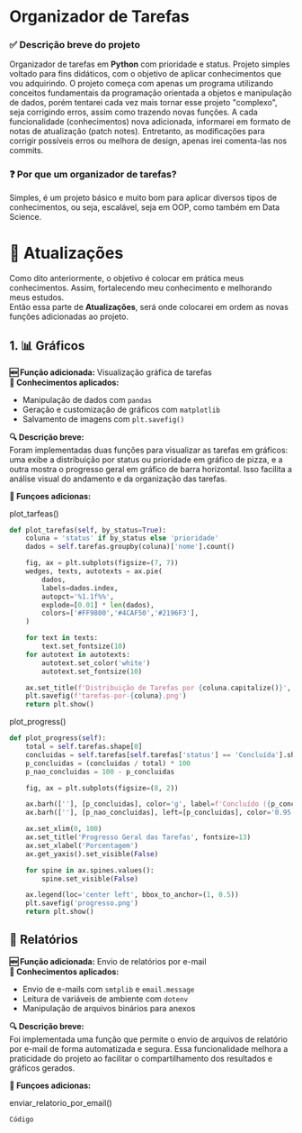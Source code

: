 # Organizador de Tarefas

### ✅ Descrição breve do projeto
Organizador de tarefas em **Python** com prioridade e status. Projeto simples voltado para fins didáticos, com o objetivo de aplicar conhecimentos que vou adquirindo. O projeto começa com apenas um programa utilizando conceitos fundamentais da programação orientada a objetos e manipulação de dados, porém tentarei cada vez mais tornar esse projeto "complexo", seja corrigindo erros, assim como trazendo novas funções.
A cada funcionalidade (conhecimentos) nova adicionada, informarei em formato de notas de atualização (patch notes). Entretanto, as modificações para corrigir possíveis erros ou melhora de design, apenas irei comenta-las nos commits. 

### ❓ Por que um organizador de tarefas?
Simples, é um projeto básico e muito bom para aplicar diversos tipos de conhecimentos, ou seja, escalável, seja em OOP, como também em Data Science.



# 📌 Atualizações  
Como dito anteriormente, o objetivo é colocar em prática meus conhecimentos. Assim, fortalecendo meu conhecimento e melhorando meus estudos.  
Então essa parte de **Atualizações**, será onde colocarei em ordem as novas funções adicionadas ao projeto.


## 1. 📊 Gráficos 

**🆕 Função adicionada:** Visualização gráfica de tarefas  
**🧠 Conhecimentos aplicados:**  
- Manipulação de dados com `pandas`  
- Geração e customização de gráficos com `matplotlib`  
- Salvamento de imagens com `plt.savefig()`  

**🔍 Descrição breve:**  
Foram implementadas duas funções para visualizar as tarefas em gráficos: uma exibe a distribuição por status ou prioridade em gráfico de pizza, e a outra mostra o progresso geral em gráfico de barra horizontal. Isso facilita a análise visual do andamento e da organização das tarefas.

**🔧 Funçoes adicionas:**

plot_tarfeas()
~~~python
def plot_tarefas(self, by_status=True):
    coluna = 'status' if by_status else 'prioridade'
    dados = self.tarefas.groupby(coluna)['nome'].count()

    fig, ax = plt.subplots(figsize=(7, 7))
    wedges, texts, autotexts = ax.pie(
        dados,
        labels=dados.index,
        autopct='%1.1f%%',
        explode=[0.01] * len(dados),
        colors=['#FF9800','#4CAF50','#2196F3'],
    )

    for text in texts:
        text.set_fontsize(10)
    for autotext in autotexts:
        autotext.set_color('white')
        autotext.set_fontsize(10)

    ax.set_title(f'Distribuição de Tarefas por {coluna.capitalize()}', fontsize=14)
    plt.savefig(f'tarefas-por-{coluna}.png')
    return plt.show()
~~~
plot_progress()
~~~python
def plot_progress(self):
    total = self.tarefas.shape[0]
    concluidas = self.tarefas[self.tarefas['status'] == 'Concluída'].shape[0]
    p_concluidas = (concluidas / total) * 100
    p_nao_concluidas = 100 - p_concluidas

    fig, ax = plt.subplots(figsize=(8, 2))

    ax.barh([''], [p_concluidas], color='g', label=f'Concluído ({p_concluidas:.1f}%)')
    ax.barh([''], [p_nao_concluidas], left=[p_concluidas], color='0.95', label=f'Não Concluído ({p_nao_concluidas:.1f}%)')

    ax.set_xlim(0, 100)
    ax.set_title('Progresso Geral das Tarefas', fontsize=13)
    ax.set_xlabel('Porcentagem')
    ax.get_yaxis().set_visible(False)

    for spine in ax.spines.values():
        spine.set_visible(False)

    ax.legend(loc='center left', bbox_to_anchor=(1, 0.5))
    plt.savefig('progresso.png')
    return plt.show()
~~~

## 📩 Relatórios

**🆕 Função adicionada:** Envio de relatórios por e-mail  
**🧠 Conhecimentos aplicados:**  
- Envio de e-mails com `smtplib` e `email.message`  
- Leitura de variáveis de ambiente com `dotenv`  
- Manipulação de arquivos binários para anexos  

**🔍 Descrição breve:**  
Foi implementada uma função que permite o envio de arquivos de relatório por e-mail de forma automatizada e segura. Essa funcionalidade melhora a praticidade do projeto ao facilitar o compartilhamento dos resultados e gráficos gerados.

**🔧 Funçoes adicionas:**

enviar_relatorio_por_email()
~~~
Código
~~~

